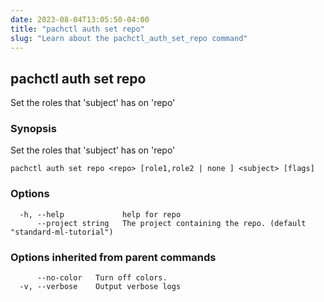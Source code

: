 ```yaml
---
date: 2023-08-04T13:05:50-04:00
title: "pachctl auth set repo"
slug: "Learn about the pachctl_auth_set_repo command"
---
```


## pachctl auth set repo

Set the roles that 'subject' has on 'repo'

### Synopsis

Set the roles that 'subject' has on 'repo'

```
pachctl auth set repo <repo> [role1,role2 | none ] <subject> [flags]
```

### Options

```
  -h, --help             help for repo
      --project string   The project containing the repo. (default "standard-ml-tutorial")
```

### Options inherited from parent commands

```
      --no-color   Turn off colors.
  -v, --verbose    Output verbose logs
```